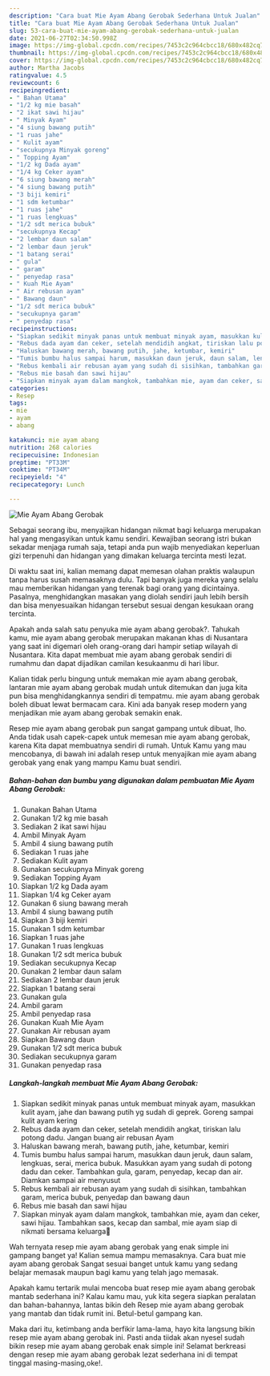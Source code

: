 ```yaml
---
description: "Cara buat Mie Ayam Abang Gerobak Sederhana Untuk Jualan"
title: "Cara buat Mie Ayam Abang Gerobak Sederhana Untuk Jualan"
slug: 53-cara-buat-mie-ayam-abang-gerobak-sederhana-untuk-jualan
date: 2021-06-27T02:34:50.998Z
image: https://img-global.cpcdn.com/recipes/7453c2c964cbcc18/680x482cq70/mie-ayam-abang-gerobak-foto-resep-utama.jpg
thumbnail: https://img-global.cpcdn.com/recipes/7453c2c964cbcc18/680x482cq70/mie-ayam-abang-gerobak-foto-resep-utama.jpg
cover: https://img-global.cpcdn.com/recipes/7453c2c964cbcc18/680x482cq70/mie-ayam-abang-gerobak-foto-resep-utama.jpg
author: Martha Jacobs
ratingvalue: 4.5
reviewcount: 6
recipeingredient:
- " Bahan Utama"
- "1/2 kg mie basah"
- "2 ikat sawi hijau"
- " Minyak Ayam"
- "4 siung bawang putih"
- "1 ruas jahe"
- " Kulit ayam"
- "secukupnya Minyak goreng"
- " Topping Ayam"
- "1/2 kg Dada ayam"
- "1/4 kg Ceker ayam"
- "6 siung bawang merah"
- "4 siung bawang putih"
- "3 biji kemiri"
- "1 sdm ketumbar"
- "1 ruas jahe"
- "1 ruas lengkuas"
- "1/2 sdt merica bubuk"
- "secukupnya Kecap"
- "2 lembar daun salam"
- "2 lembar daun jeruk"
- "1 batang serai"
- " gula"
- " garam"
- " penyedap rasa"
- " Kuah Mie Ayam"
- " Air rebusan ayam"
- " Bawang daun"
- "1/2 sdt merica bubuk"
- "secukupnya garam"
- " penyedap rasa"
recipeinstructions:
- "Siapkan sedikit minyak panas untuk membuat minyak ayam, masukkan kulit ayam, jahe dan bawang putih yg sudah di geprek. Goreng sampai kulit ayam kering"
- "Rebus dada ayam dan ceker, setelah mendidih angkat, tiriskan lalu potong dadu. Jangan buang air rebusan Ayam"
- "Haluskan bawang merah, bawang putih, jahe, ketumbar, kemiri"
- "Tumis bumbu halus sampai harum, masukkan daun jeruk, daun salam, lengkuas, serai, merica bubuk. Masukkan ayam yang sudah di potong dadu dan ceker. Tambahkan gula, garam, penyedap, kecap dan air. Diamkan sampai air menyusut"
- "Rebus kembali air rebusan ayam yang sudah di sisihkan, tambahkan garam, merica bubuk, penyedap dan bawang daun"
- "Rebus mie basah dan sawi hijau"
- "Siapkan minyak ayam dalam mangkok, tambahkan mie, ayam dan ceker, sawi hijau. Tambahkan saos, kecap dan sambal, mie ayam siap di nikmati bersama keluarga🥰"
categories:
- Resep
tags:
- mie
- ayam
- abang

katakunci: mie ayam abang 
nutrition: 268 calories
recipecuisine: Indonesian
preptime: "PT33M"
cooktime: "PT34M"
recipeyield: "4"
recipecategory: Lunch

---
```



![Mie Ayam Abang Gerobak](https://img-global.cpcdn.com/recipes/7453c2c964cbcc18/680x482cq70/mie-ayam-abang-gerobak-foto-resep-utama.jpg)

Sebagai seorang ibu, menyajikan hidangan nikmat bagi keluarga merupakan hal yang mengasyikan untuk kamu sendiri. Kewajiban seorang istri bukan sekadar menjaga rumah saja, tetapi anda pun wajib menyediakan keperluan gizi terpenuhi dan hidangan yang dimakan keluarga tercinta mesti lezat.

Di waktu  saat ini, kalian memang dapat memesan olahan praktis walaupun tanpa harus susah memasaknya dulu. Tapi banyak juga mereka yang selalu mau memberikan hidangan yang terenak bagi orang yang dicintainya. Pasalnya, menghidangkan masakan yang diolah sendiri jauh lebih bersih dan bisa menyesuaikan hidangan tersebut sesuai dengan kesukaan orang tercinta. 



Apakah anda salah satu penyuka mie ayam abang gerobak?. Tahukah kamu, mie ayam abang gerobak merupakan makanan khas di Nusantara yang saat ini digemari oleh orang-orang dari hampir setiap wilayah di Nusantara. Kita dapat membuat mie ayam abang gerobak sendiri di rumahmu dan dapat dijadikan camilan kesukaanmu di hari libur.

Kalian tidak perlu bingung untuk memakan mie ayam abang gerobak, lantaran mie ayam abang gerobak mudah untuk ditemukan dan juga kita pun bisa menghidangkannya sendiri di tempatmu. mie ayam abang gerobak boleh dibuat lewat bermacam cara. Kini ada banyak resep modern yang menjadikan mie ayam abang gerobak semakin enak.

Resep mie ayam abang gerobak pun sangat gampang untuk dibuat, lho. Anda tidak usah capek-capek untuk memesan mie ayam abang gerobak, karena Kita dapat membuatnya sendiri di rumah. Untuk Kamu yang mau mencobanya, di bawah ini adalah resep untuk menyajikan mie ayam abang gerobak yang enak yang mampu Kamu buat sendiri.

<!--inarticleads1-->

##### Bahan-bahan dan bumbu yang digunakan dalam pembuatan Mie Ayam Abang Gerobak:

1. Gunakan  Bahan Utama
1. Gunakan 1/2 kg mie basah
1. Sediakan 2 ikat sawi hijau
1. Ambil  Minyak Ayam
1. Ambil 4 siung bawang putih
1. Sediakan 1 ruas jahe
1. Sediakan  Kulit ayam
1. Gunakan secukupnya Minyak goreng
1. Sediakan  Topping Ayam
1. Siapkan 1/2 kg Dada ayam
1. Siapkan 1/4 kg Ceker ayam
1. Gunakan 6 siung bawang merah
1. Ambil 4 siung bawang putih
1. Siapkan 3 biji kemiri
1. Gunakan 1 sdm ketumbar
1. Siapkan 1 ruas jahe
1. Gunakan 1 ruas lengkuas
1. Gunakan 1/2 sdt merica bubuk
1. Sediakan secukupnya Kecap
1. Gunakan 2 lembar daun salam
1. Sediakan 2 lembar daun jeruk
1. Siapkan 1 batang serai
1. Gunakan  gula
1. Ambil  garam
1. Ambil  penyedap rasa
1. Gunakan  Kuah Mie Ayam
1. Gunakan  Air rebusan ayam
1. Siapkan  Bawang daun
1. Gunakan 1/2 sdt merica bubuk
1. Sediakan secukupnya garam
1. Gunakan  penyedap rasa




<!--inarticleads2-->

##### Langkah-langkah membuat Mie Ayam Abang Gerobak:

1. Siapkan sedikit minyak panas untuk membuat minyak ayam, masukkan kulit ayam, jahe dan bawang putih yg sudah di geprek. Goreng sampai kulit ayam kering
1. Rebus dada ayam dan ceker, setelah mendidih angkat, tiriskan lalu potong dadu. Jangan buang air rebusan Ayam
1. Haluskan bawang merah, bawang putih, jahe, ketumbar, kemiri
1. Tumis bumbu halus sampai harum, masukkan daun jeruk, daun salam, lengkuas, serai, merica bubuk. Masukkan ayam yang sudah di potong dadu dan ceker. Tambahkan gula, garam, penyedap, kecap dan air. Diamkan sampai air menyusut
1. Rebus kembali air rebusan ayam yang sudah di sisihkan, tambahkan garam, merica bubuk, penyedap dan bawang daun
1. Rebus mie basah dan sawi hijau
1. Siapkan minyak ayam dalam mangkok, tambahkan mie, ayam dan ceker, sawi hijau. Tambahkan saos, kecap dan sambal, mie ayam siap di nikmati bersama keluarga🥰




Wah ternyata resep mie ayam abang gerobak yang enak simple ini gampang banget ya! Kalian semua mampu memasaknya. Cara buat mie ayam abang gerobak Sangat sesuai banget untuk kamu yang sedang belajar memasak maupun bagi kamu yang telah jago memasak.

Apakah kamu tertarik mulai mencoba buat resep mie ayam abang gerobak mantab sederhana ini? Kalau kamu mau, yuk kita segera siapkan peralatan dan bahan-bahannya, lantas bikin deh Resep mie ayam abang gerobak yang mantab dan tidak rumit ini. Betul-betul gampang kan. 

Maka dari itu, ketimbang anda berfikir lama-lama, hayo kita langsung bikin resep mie ayam abang gerobak ini. Pasti anda tiidak akan nyesel sudah bikin resep mie ayam abang gerobak enak simple ini! Selamat berkreasi dengan resep mie ayam abang gerobak lezat sederhana ini di tempat tinggal masing-masing,oke!.

